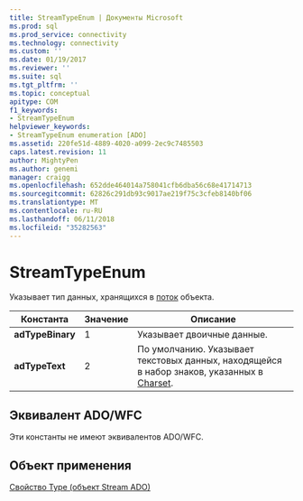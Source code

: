 ```yaml
---
title: StreamTypeEnum | Документы Microsoft
ms.prod: sql
ms.prod_service: connectivity
ms.technology: connectivity
ms.custom: ''
ms.date: 01/19/2017
ms.reviewer: ''
ms.suite: sql
ms.tgt_pltfrm: ''
ms.topic: conceptual
apitype: COM
f1_keywords:
- StreamTypeEnum
helpviewer_keywords:
- StreamTypeEnum enumeration [ADO]
ms.assetid: 220fe51d-4889-4020-a099-2ec9c7485503
caps.latest.revision: 11
author: MightyPen
ms.author: genemi
manager: craigg
ms.openlocfilehash: 652dde464014a758041cfb6dba56c68e41714713
ms.sourcegitcommit: 62826c291db93c9017ae219f75c3cfeb8140bf06
ms.translationtype: MT
ms.contentlocale: ru-RU
ms.lasthandoff: 06/11/2018
ms.locfileid: "35282563"
---
```

# <a name="streamtypeenum"></a>StreamTypeEnum
Указывает тип данных, хранящихся в [поток](../../../ado/reference/ado-api/stream-object-ado.md) объекта.  
  
|Константа|Значение|Описание|  
|--------------|-----------|-----------------|  
|**adTypeBinary**|1|Указывает двоичные данные.|  
|**adTypeText**|2|По умолчанию. Указывает текстовых данных, находящейся в набор знаков, указанных в [Charset](../../../ado/reference/ado-api/charset-property-ado.md).|  
  
## <a name="adowfc-equivalent"></a>Эквивалент ADO/WFC  
 Эти константы не имеют эквивалентов ADO/WFC.  
  
## <a name="applies-to"></a>Объект применения  
 [Свойство Type (объект Stream ADO)](../../../ado/reference/ado-api/type-property-ado-stream.md)
